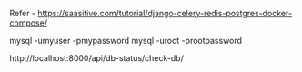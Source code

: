 Refer - https://saasitive.com/tutorial/django-celery-redis-postgres-docker-compose/

mysql -umyuser -pmypassword 
mysql -uroot -prootpassword

http://localhost:8000/api/db-status/check-db/